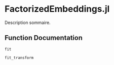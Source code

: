 # FactorizedEmbeddings.jl
Description sommaire.

## Function Documentation
```@docs
fit
```

```@docs
fit_transform
```